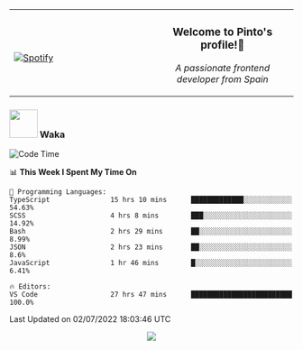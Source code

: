 <table width="100%" align="center"> 
  <tr>
  <td width="50%">
      
&nbsp; <br> [![Spotify](https://novatorem-zeta-rust.vercel.app/api/spotify)](https://open.spotify.com/user/novatorem-zeta-rust)

  </td>
  <td width="50%">
    <h3 align="center">Welcome to Pinto's profile!👋</h3>
    <p align="center"><em>A passionate frontend developer from Spain</em></p>
  </td>
  </table>

### <img src="https://media.giphy.com/media/VgCDAzcKvsR6OM0uWg/giphy.gif" width="50"> Waka

  <!--START_SECTION:waka-->
![Code Time](http://img.shields.io/badge/Code%20Time-606%20hrs%2015%20mins-blue)

📊 **This Week I Spent My Time On** 

```text
💬 Programming Languages: 
TypeScript               15 hrs 10 mins      █████████████░░░░░░░░░░░░   54.63% 
SCSS                     4 hrs 8 mins        ███░░░░░░░░░░░░░░░░░░░░░░   14.92% 
Bash                     2 hrs 29 mins       ██░░░░░░░░░░░░░░░░░░░░░░░   8.99% 
JSON                     2 hrs 23 mins       ██░░░░░░░░░░░░░░░░░░░░░░░   8.6% 
JavaScript               1 hr 46 mins        █░░░░░░░░░░░░░░░░░░░░░░░░   6.41%

🔥 Editors: 
VS Code                  27 hrs 47 mins      █████████████████████████   100.0%

```


 Last Updated on 02/07/2022 18:03:46 UTC
<!--END_SECTION:waka-->

<div align="center">
<img src="https://github-readme-stats-gilt-tau.vercel.app/api/top-langs/?username=pinto-hub&layout=compact&theme=dracula" />
</div>
